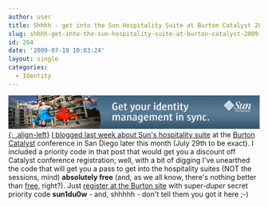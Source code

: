 ```yaml
---
author: user
title: Shhhh - get into the Sun Hospitality Suite at Burton Catalyst 2009 FREE
slug: shhhh-get-into-the-sun-hospitality-suite-at-burton-catalyst-2009-free
id: 264
date: '2009-07-19 10:03:24'
layout: single
categories:
  - Identity
---
```


[![](images/mast-3.jpg){: .align-left}](http://www.catalyst.burtongroup.com/NA09/HospitalityMiniSites/Sun/index.html) [I blogged last week about Sun's hospitality suite](coming-up-burton-catalyst-conference-2009-and-don-bowen-in-san-diego) at the [Burton Catalyst](http://www.catalyst.burtongroup.com/Na09/) conference in San Diego later this month (July 29th to be exact). I included a priority code in that post that would get you a discount off Catalyst conference registration; well, with a bit of digging I've unearthed the code that will get you a pass to get into the hospitality suites (NOT the sessions, mind) **absolutely free** (and, as we all know, there's nothing better than [free](http://www.amazon.com/exec/obidos/ASIN/1401322905/superpatterns-20), right?). Just [register at the Burton site](https://burtongroup.wingateweb.com/us09/portal/newreg.ww?__utma=1.746192780695042800.1245875227.1246290367.1246996421.3&__utmb=1.1.10.1246996421&__utmc=1&__utmx=135213410.00004674293961679596:4:1&__utmz=1.1245875227.1.1.utmcsr=prweb.com%7Cutmccn=%28referral%29%7Cutmcmd=referral%7Cutmcct=/releases/burton_group/catalyst_conference/prweb2530924.htm&__utmv=-&__utmk=26178237) with super-_duper_ secret priority code **sun1du0w** - and, shhhhh - don't tell them you got it here ;-)